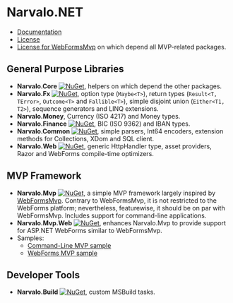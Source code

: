 Narvalo.NET
===========

- [Documentation](https://github.com/chtoucas/Narvalo.NET/tree/master/docs)
- [License](https://github.com/chtoucas/Narvalo.NET/tree/master/LICENSE.txt)
- [License for WebFormsMvp](https://github.com/chtoucas/Narvalo.NET/tree/master/LICENSE-WebFormsMvp.txt)
  on which depend all MVP-related packages.

## General Purpose Libraries
- **Narvalo.Core**
  [![NuGet](https://img.shields.io/nuget/v/Narvalo.Core.svg)](https://www.nuget.org/packages/Narvalo.Core/),
  helpers on which depend the other packages.
- **Narvalo.Fx**
  [![NuGet](https://img.shields.io/nuget/v/Narvalo.Fx.svg)](https://www.nuget.org/packages/Narvalo.Fx/),
  option type (`Maybe<T>`), return types (`Result<T, TError>`, `Outcome<T>` and
  `Fallible<T>`), simple disjoint union (`Either<T1, T2>`), sequence generators
  and LINQ extensions.
- **Narvalo.Money**, Currency (ISO 4217) and Money types.
- **Narvalo.Finance**
  [![NuGet](https://img.shields.io/nuget/v/Narvalo.Finance.svg)](https://www.nuget.org/packages/Narvalo.Finance/),
  BIC (ISO 9362) and IBAN types.
- **Narvalo.Common**
  [![NuGet](https://img.shields.io/nuget/v/Narvalo.Common.svg)](https://www.nuget.org/packages/Narvalo.Common/),
  simple parsers, Int64 encoders, extension methods for Collections, XDom and SQL client.
- **Narvalo.Web**
  [![NuGet](https://img.shields.io/nuget/v/Narvalo.Web.svg)](https://www.nuget.org/packages/Narvalo.Web/),
  generic HttpHandler type, asset providers, Razor and WebForms compile-time optimizers.

## MVP Framework
- **Narvalo.Mvp**
  [![NuGet](https://img.shields.io/nuget/v/Narvalo.Mvp.svg)](https://www.nuget.org/packages/Narvalo.Mvp/),
  a simple MVP framework largely inspired by [WebFormsMvp](https://github.com/webformsmvp/webformsmvp).
  Contrary to WebFormsMvp, it is not restricted to the WebForms platform; nevertheless, featurewise,
  it should be on par with WebFormsMvp. Includes support for command-line applications.
- **Narvalo.Mvp.Web**
  [![NuGet](https://img.shields.io/nuget/v/Narvalo.Mvp.Web.svg)](https://www.nuget.org/packages/Narvalo.Mvp.Web/),
  enhances Narvalo.Mvp to provide support for ASP.NET WebForms similar to WebFormsMvp.
- Samples:
  * [Command-Line MVP sample](https://github.com/chtoucas/Narvalo.NET/tree/master/samples/MvpCommandLine)
  * [WebForms MVP sample](https://github.com/chtoucas/Narvalo.NET/tree/master/samples/MvpWebForms)

## Developer Tools
- **Narvalo.Build**
  [![NuGet](https://img.shields.io/nuget/v/Narvalo.Build.svg)](https://www.nuget.org/packages/Narvalo.Build/),
  custom MSBuild tasks.
